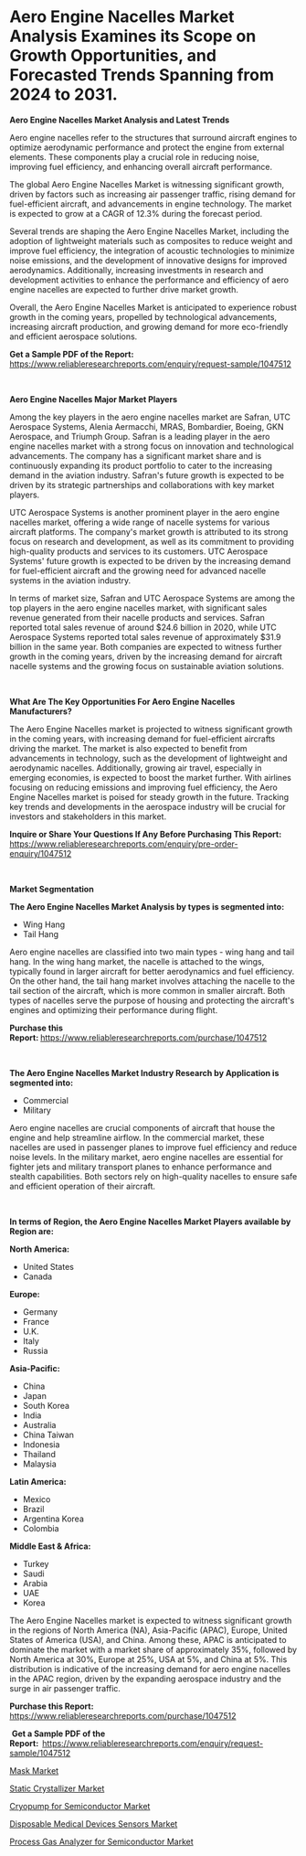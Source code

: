 <p><h1>Aero Engine Nacelles Market Analysis Examines its Scope on Growth Opportunities, and Forecasted Trends Spanning from 2024 to 2031.</h1></p><p><strong>Aero Engine Nacelles Market Analysis and Latest Trends</strong></p>
<p><p>Aero engine nacelles refer to the structures that surround aircraft engines to optimize aerodynamic performance and protect the engine from external elements. These components play a crucial role in reducing noise, improving fuel efficiency, and enhancing overall aircraft performance.</p><p>The global Aero Engine Nacelles Market is witnessing significant growth, driven by factors such as increasing air passenger traffic, rising demand for fuel-efficient aircraft, and advancements in engine technology. The market is expected to grow at a CAGR of 12.3% during the forecast period.</p><p>Several trends are shaping the Aero Engine Nacelles Market, including the adoption of lightweight materials such as composites to reduce weight and improve fuel efficiency, the integration of acoustic technologies to minimize noise emissions, and the development of innovative designs for improved aerodynamics. Additionally, increasing investments in research and development activities to enhance the performance and efficiency of aero engine nacelles are expected to further drive market growth.</p><p>Overall, the Aero Engine Nacelles Market is anticipated to experience robust growth in the coming years, propelled by technological advancements, increasing aircraft production, and growing demand for more eco-friendly and efficient aerospace solutions.</p></p>
<p><strong>Get a Sample PDF of the Report:&nbsp;</strong> <a href="https://www.reliableresearchreports.com/enquiry/request-sample/1047512">https://www.reliableresearchreports.com/enquiry/request-sample/1047512</a></p>
<p>&nbsp;</p>
<p><strong>Aero Engine Nacelles Major Market Players</strong></p>
<p><p>Among the key players in the aero engine nacelles market are Safran, UTC Aerospace Systems, Alenia Aermacchi, MRAS, Bombardier, Boeing, GKN Aerospace, and Triumph Group. Safran is a leading player in the aero engine nacelles market with a strong focus on innovation and technological advancements. The company has a significant market share and is continuously expanding its product portfolio to cater to the increasing demand in the aviation industry. Safran's future growth is expected to be driven by its strategic partnerships and collaborations with key market players.</p><p>UTC Aerospace Systems is another prominent player in the aero engine nacelles market, offering a wide range of nacelle systems for various aircraft platforms. The company's market growth is attributed to its strong focus on research and development, as well as its commitment to providing high-quality products and services to its customers. UTC Aerospace Systems' future growth is expected to be driven by the increasing demand for fuel-efficient aircraft and the growing need for advanced nacelle systems in the aviation industry.</p><p>In terms of market size, Safran and UTC Aerospace Systems are among the top players in the aero engine nacelles market, with significant sales revenue generated from their nacelle products and services. Safran reported total sales revenue of around $24.6 billion in 2020, while UTC Aerospace Systems reported total sales revenue of approximately $31.9 billion in the same year. Both companies are expected to witness further growth in the coming years, driven by the increasing demand for aircraft nacelle systems and the growing focus on sustainable aviation solutions.</p></p>
<p>&nbsp;</p>
<p><strong>What Are The Key Opportunities For Aero Engine Nacelles Manufacturers?</strong></p>
<p><p>The Aero Engine Nacelles market is projected to witness significant growth in the coming years, with increasing demand for fuel-efficient aircrafts driving the market. The market is also expected to benefit from advancements in technology, such as the development of lightweight and aerodynamic nacelles. Additionally, growing air travel, especially in emerging economies, is expected to boost the market further. With airlines focusing on reducing emissions and improving fuel efficiency, the Aero Engine Nacelles market is poised for steady growth in the future. Tracking key trends and developments in the aerospace industry will be crucial for investors and stakeholders in this market.</p></p>
<p><strong>Inquire or Share Your Questions If Any Before Purchasing This Report:</strong> <a href="https://www.reliableresearchreports.com/enquiry/pre-order-enquiry/1047512">https://www.reliableresearchreports.com/enquiry/pre-order-enquiry/1047512</a></p>
<p>&nbsp;</p>
<p><strong>Market Segmentation</strong></p>
<p><strong>The Aero Engine Nacelles Market Analysis by types is segmented into:</strong></p>
<p><ul><li>Wing Hang</li><li>Tail Hang</li></ul></p>
<p><p>Aero engine nacelles are classified into two main types - wing hang and tail hang. In the wing hang market, the nacelle is attached to the wings, typically found in larger aircraft for better aerodynamics and fuel efficiency. On the other hand, the tail hang market involves attaching the nacelle to the tail section of the aircraft, which is more common in smaller aircraft. Both types of nacelles serve the purpose of housing and protecting the aircraft's engines and optimizing their performance during flight.</p></p>
<p><strong>Purchase this Report:&nbsp;</strong><a href="https://www.reliableresearchreports.com/purchase/1047512">https://www.reliableresearchreports.com/purchase/1047512</a></p>
<p>&nbsp;</p>
<p><strong>The Aero Engine Nacelles Market Industry Research by Application is segmented into:</strong></p>
<p><ul><li>Commercial</li><li>Military</li></ul></p>
<p><p>Aero engine nacelles are crucial components of aircraft that house the engine and help streamline airflow. In the commercial market, these nacelles are used in passenger planes to improve fuel efficiency and reduce noise levels. In the military market, aero engine nacelles are essential for fighter jets and military transport planes to enhance performance and stealth capabilities. Both sectors rely on high-quality nacelles to ensure safe and efficient operation of their aircraft.</p></p>
<p>&nbsp;</p>
<p><strong>In terms of Region, the Aero Engine Nacelles Market Players available by Region are:</strong></p>
<p>
    <p> <strong> North America: </strong>
        <ul>
            <li>United States</li>
            <li>Canada</li>
        </ul>
        </p> 
    <p> <strong> Europe: </strong>
        <ul>
            <li>Germany</li>
            <li>France</li>
            <li>U.K.</li>
            <li>Italy</li>
            <li>Russia</li>
        </ul>
        </p> 
    <p> <strong> Asia-Pacific: </strong>
        <ul>
            <li>China</li>
            <li>Japan</li>
            <li>South Korea</li>
            <li>India</li>
            <li>Australia</li>
            <li>China Taiwan</li>
            <li>Indonesia</li>
            <li>Thailand</li>
            <li>Malaysia</li>
        </ul>
        </p> 
    <p> <strong> Latin America: </strong>
        <ul>
            <li>Mexico</li>
            <li>Brazil</li>
            <li>Argentina Korea</li>
            <li>Colombia</li>
        </ul>
        </p> 
    <p> <strong> Middle East & Africa: </strong>
        <ul>
            <li>Turkey</li>
            <li>Saudi</li>
            <li>Arabia</li>
            <li>UAE</li>
            <li>Korea</li>
        </ul>
    </p>
    </p>
<p><p>The Aero Engine Nacelles market is expected to witness significant growth in the regions of North America (NA), Asia-Pacific (APAC), Europe, United States of America (USA), and China. Among these, APAC is anticipated to dominate the market with a market share of approximately 35%, followed by North America at 30%, Europe at 25%, USA at 5%, and China at 5%. This distribution is indicative of the increasing demand for aero engine nacelles in the APAC region, driven by the expanding aerospace industry and the surge in air passenger traffic.</p></p>
<p><strong>Purchase this Report: </strong><a href="https://www.reliableresearchreports.com/purchase/1047512">https://www.reliableresearchreports.com/purchase/1047512</a></p>
<p>&nbsp;<strong>Get a Sample PDF of the Report:&nbsp;&nbsp;</strong><a href="https://www.reliableresearchreports.com/enquiry/request-sample/1047512">https://www.reliableresearchreports.com/enquiry/request-sample/1047512</a></p>
<p><strong></strong></p>
<p><p><a href="https://github.com/suaretopek9/Market-Research-Report-List-1/blob/main/mask-market.md">Mask Market</a></p><p><a href="https://medium.com/@arnisaleka1951/static-crystallizer-nbsp-market-focuses-on-market-share-size-and-projected-forecast-till-2031-ae9425c1903d">Static Crystallizer Market</a></p><p><a href="https://medium.com/@dorinaprifti56/cryopump-for-semiconductor-market-share-evolution-and-market-growth-trends-2024-2031-a496e45cd38c">Cryopump for Semiconductor Market</a></p><p><a href="https://github.com/moyahfrancoestellec51j635wcx/Market-Research-Report-List-1/blob/main/disposable-medical-devices-sensors-market.md">Disposable Medical Devices Sensors Market</a></p><p><a href="https://medium.com/@dorinaprifti56/process-gas-analyzer-for-semiconductor-market-furnishes-information-on-market-share-market-trends-e8484d52e9f0">Process Gas Analyzer for Semiconductor Market</a></p></p>